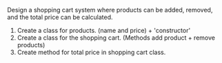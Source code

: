 Design a shopping cart system where products can be added, removed, and the total price can be calculated.

1. Create a class for products. (name and price) + 'constructor'
2. Create a class for the shopping cart. (Methods add product + remove products)
3. Create method for total price in shopping cart class.